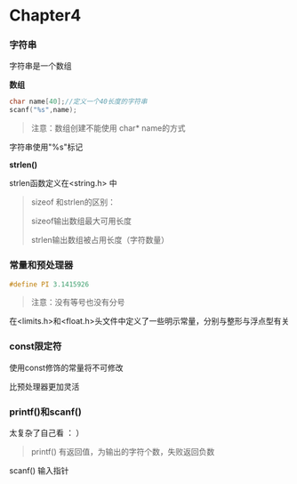 # Chapter4

### 字符串

字符串是一个数组

**数组**

```c
char name[40];//定义一个40长度的字符串
scanf("%s",name);
```

> 注意：数组创建不能使用 char* name的方式

字符串使用"%s"标记

**strlen()**

strlen函数定义在<string.h> 中

> sizeof 和strlen的区别：
>
> sizeof输出数组最大可用长度
>
> strlen输出数组被占用长度（字符数量）

### 常量和预处理器

```c
#define PI 3.1415926
```

> 注意：没有等号也没有分号

在<limits.h>和<float.h>头文件中定义了一些明示常量，分别与整形与浮点型有关

### const限定符

使用const修饰的常量将不可修改

比预处理器更加灵活

### printf()和scanf()

太复杂了自己看 ： ）

> printf() 有返回值，为输出的字符个数，失败返回负数

scanf() 输入指针
